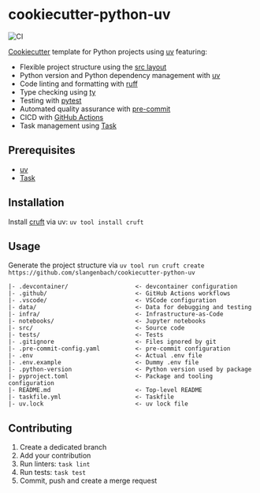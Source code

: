 # cookiecutter-python-uv

![CI](https://github.com/slangenbach/cookiecutter-python-uv/actions/workflows/ci.yml/badge.svg)

[Cookiecutter][1] template for Python projects using [uv][2] featuring:

- Flexible project structure using the [src layout][3]
- Python version and Python dependency management with [uv][2]
- Code linting and formatting with [ruff][4]
- Type checking using [ty][8]
- Testing with [pytest][5]
- Automated quality assurance with [pre-commit][6]
- CICD with [GitHub Actions][7]
- Task management using [Task][9]

## Prerequisites

- [uv][2]
- [Task][9]

## Installation

Install [cruft][10] via uv: `uv tool install cruft`

## Usage

Generate the project structure via `uv tool run cruft create https://github.com/slangenbach/cookiecutter-python-uv`

```
|- .devcontainer/                   <- devcontainer configuration
|- .github/                         <- GitHub Actions workflows
|- .vscode/                         <- VSCode configuration
|- data/                            <- Data for debugging and testing
|- infra/                           <- Infrastructure-as-Code
|- notebooks/                       <- Jupyter notebooks
|- src/                             <- Source code
|- tests/                           <- Tests
|- .gitignore                       <- Files ignored by git
|- .pre-commit-config.yaml          <- pre-commit configuration
|- .env                             <- Actual .env file
|- .env.example                     <- Dummy .env file
|- .python-version                  <- Python version used by package
|- pyproject.toml                   <- Package and tooling configuration
|- README.md                        <- Top-level README
|- taskfile.yml                     <- Taskfile
|- uv.lock                          <- uv lock file
```

## Contributing

1. Create a dedicated branch
1. Add your contribution
1. Run linters: `task lint`
1. Run tests: `task test`
1. Commit, push and create a merge request


[1]: https://github.com/cookiecutter/cookiecutter
[2]: https://docs.astral.sh/uv/
[3]: https://packaging.python.org/en/latest/discussions/src-layout-vs-flat-layout/
[4]: https://docs.astral.sh/ruff/
[5]: https://docs.pytest.org/en/stable/
[6]: https://pre-commit.com/
[7]: https://docs.github.com/en/actions
[8]: https://github.com/astral-sh/ty
[9]: https://taskfile.dev/
[10]: https://cruft.github.io/cruft/

